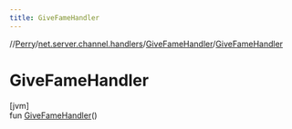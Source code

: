```yaml
---
title: GiveFameHandler
---
```

//[Perry](../../../index.html)/[net.server.channel.handlers](../index.html)/[GiveFameHandler](index.html)/[GiveFameHandler](-give-fame-handler.html)



# GiveFameHandler



[jvm]\
fun [GiveFameHandler](-give-fame-handler.html)()




